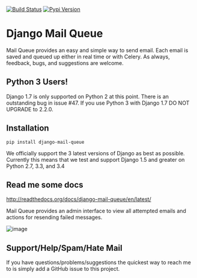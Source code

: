 [![Build Status](https://travis-ci.org/dstegelman/django-mail-queue.png?branch=master)](https://travis-ci.org/dstegelman/django-mail-queue)
[![Pypi Version](https://pypip.in/v/django-mail-queue/badge.png)](https://crate.io/packages/django-mail-queue)


Django Mail Queue
=================

Mail Queue provides an easy and simple way to send email.  Each email is saved and queued up either in
real time or with Celery.  As always, feedback, bugs, and suggestions are welcome.

Python 3 Users!
---------------

Django 1.7 is only supported on Python 2 at this point.  There is an
outstanding bug in issue #47.  If you use Python 3 with Django 1.7 DO NOT UPGRADE
to 2.2.0.

Installation
------------

    pip install django-mail-queue

We officially support the 3 latest versions of Django as best as possible.  Currently this means
that we test and support Django 1.5 and greater on Python 2.7, 3.3, and 3.4

Read me some docs
-----------------

http://readthedocs.org/docs/django-mail-queue/en/latest/

Mail Queue provides an admin interface to view all attempted emails and actions for resending failed messages.

![image](http://cl.ly/image/1j2S3f021z0M/Screen%20Shot%202012-11-18%20at%205.45.17%20PM.png)


Support/Help/Spam/Hate Mail
---------------------------

If you have questions/problems/suggestions the quickest way to reach me to is simply add a GitHub issue to this project.

